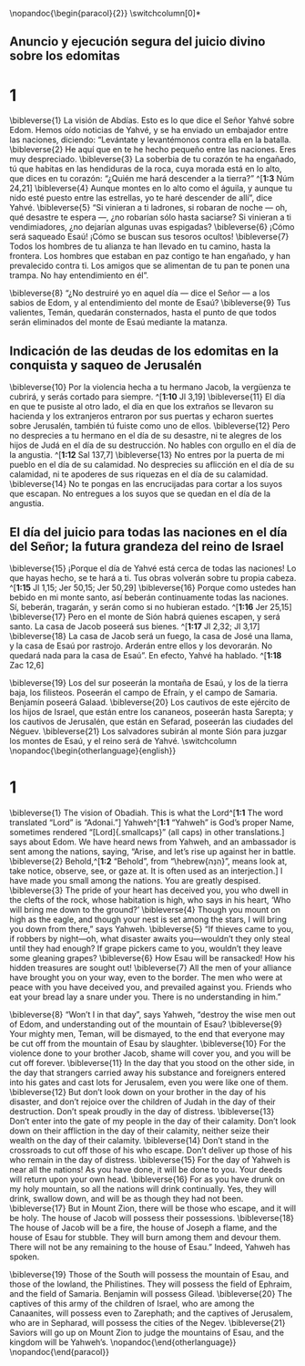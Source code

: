  \nopandoc{\begin{paracol}{2}}
\switchcolumn[0]*

## Anuncio y ejecución segura del juicio divino sobre los edomitas
# 1
\bibleverse{1} La visión de Abdías. Esto es lo que dice el Señor Yahvé sobre Edom. Hemos oído noticias de Yahvé, y se ha enviado un embajador entre las naciones, diciendo: “Levántate y levantémonos contra ella en la batalla. \bibleverse{2} He aquí que en te he hecho pequeño entre las naciones. Eres muy despreciado. \bibleverse{3} La soberbia de tu corazón te ha engañado, tú que habitas en las hendiduras de la roca, cuya morada está en lo alto, que dices en tu corazón: “¿Quién me hará descender a la tierra?” ^[**1:3** Núm 24,21] \bibleverse{4} Aunque montes en lo alto como el águila, y aunque tu nido esté puesto entre las estrellas, yo te haré descender de allí”, dice Yahvé. \bibleverse{5} “Si vinieran a ti ladrones, si robaran de noche — oh, qué desastre te espera —, ¿no robarían sólo hasta saciarse? Si vinieran a ti vendimiadores, ¿no dejarían algunas uvas espigadas? \bibleverse{6} ¡Cómo será saqueado Esaú! ¡Cómo se buscan sus tesoros ocultos! \bibleverse{7} Todos los hombres de tu alianza te han llevado en tu camino, hasta la frontera. Los hombres que estaban en paz contigo te han engañado, y han prevalecido contra ti. Los amigos que se alimentan de tu pan te ponen una trampa. No hay entendimiento en él”.

\bibleverse{8} “¿No destruiré yo en aquel día — dice el Señor — a los sabios de Edom, y al entendimiento del monte de Esaú? \bibleverse{9} Tus valientes, Temán, quedarán consternados, hasta el punto de que todos serán eliminados del monte de Esaú mediante la matanza.

## Indicación de las deudas de los edomitas en la conquista y saqueo de Jerusalén
\bibleverse{10} Por la violencia hecha a tu hermano Jacob, la vergüenza te cubrirá, y serás cortado para siempre. ^[**1:10** Jl 3,19] \bibleverse{11} El día en que te pusiste al otro lado, el día en que los extraños se llevaron su hacienda y los extranjeros entraron por sus puertas y echaron suertes sobre Jerusalén, también tú fuiste como uno de ellos. \bibleverse{12} Pero no desprecies a tu hermano en el día de su desastre, ni te alegres de los hijos de Judá en el día de su destrucción. No hables con orgullo en el día de la angustia. ^[**1:12** Sal 137,7] \bibleverse{13} No entres por la puerta de mi pueblo en el día de su calamidad. No desprecies su aflicción en el día de su calamidad, ni te apoderes de sus riquezas en el día de su calamidad. \bibleverse{14} No te pongas en las encrucijadas para cortar a los suyos que escapan. No entregues a los suyos que se quedan en el día de la angustia.

## El día del juicio para todas las naciones en el día del Señor; la futura grandeza del reino de Israel
\bibleverse{15} ¡Porque el día de Yahvé está cerca de todas las naciones! Lo que hayas hecho, se te hará a ti. Tus obras volverán sobre tu propia cabeza. ^[**1:15** Jl 1,15; Jer 50,15; Jer 50,29] \bibleverse{16} Porque como ustedes han bebido en mi monte santo, así beberán continuamente todas las naciones. Sí, beberán, tragarán, y serán como si no hubieran estado. ^[**1:16** Jer 25,15] \bibleverse{17} Pero en el monte de Sión habrá quienes escapen, y será santo. La casa de Jacob poseerá sus bienes. ^[**1:17** Jl 2,32; Jl 3,17] \bibleverse{18} La casa de Jacob será un fuego, la casa de José una llama, y la casa de Esaú por rastrojo. Arderán entre ellos y los devorarán. No quedará nada para la casa de Esaú”. En efecto, Yahvé ha hablado. ^[**1:18** Zac 12,6]

\bibleverse{19} Los del sur poseerán la montaña de Esaú, y los de la tierra baja, los filisteos. Poseerán el campo de Efraín, y el campo de Samaria. Benjamín poseerá Galaad. \bibleverse{20} Los cautivos de este ejército de los hijos de Israel, que están entre los cananeos, poseerán hasta Sarepta; y los cautivos de Jerusalén, que están en Sefarad, poseerán las ciudades del Néguev. \bibleverse{21} Los salvadores subirán al monte Sión para juzgar los montes de Esaú, y el reino será de Yahvé.
\switchcolumn
\nopandoc{\begin{otherlanguage}{english}}

# 1
\bibleverse{1} The vision of Obadiah. This is what the Lord^[**1:1** The word translated “Lord” is “Adonai.”] Yahweh^[**1:1** “Yahweh” is God’s proper Name, sometimes rendered “[Lord]{.smallcaps}” (all caps) in other translations.] says about Edom. We have heard news from Yahweh, and an ambassador is sent among the nations, saying, “Arise, and let’s rise up against her in battle. \bibleverse{2} Behold,^[**1:2** “Behold”, from “\hebrew{הִנֵּה}”, means look at, take notice, observe, see, or gaze at. It is often used as an interjection.] I have made you small among the nations. You are greatly despised. \bibleverse{3} The pride of your heart has deceived you, you who dwell in the clefts of the rock, whose habitation is high, who says in his heart, ‘Who will bring me down to the ground?’ \bibleverse{4} Though you mount on high as the eagle, and though your nest is set among the stars, I will bring you down from there,” says Yahweh. \bibleverse{5} “If thieves came to you, if robbers by night—oh, what disaster awaits you—wouldn’t they only steal until they had enough? If grape pickers came to you, wouldn’t they leave some gleaning grapes? \bibleverse{6} How Esau will be ransacked! How his hidden treasures are sought out! \bibleverse{7} All the men of your alliance have brought you on your way, even to the border. The men who were at peace with you have deceived you, and prevailed against you. Friends who eat your bread lay a snare under you. There is no understanding in him.” 

\bibleverse{8} “Won’t I in that day”, says Yahweh, “destroy the wise men out of Edom, and understanding out of the mountain of Esau? \bibleverse{9} Your mighty men, Teman, will be dismayed, to the end that everyone may be cut off from the mountain of Esau by slaughter. \bibleverse{10} For the violence done to your brother Jacob, shame will cover you, and you will be cut off forever. \bibleverse{11} In the day that you stood on the other side, in the day that strangers carried away his substance and foreigners entered into his gates and cast lots for Jerusalem, even you were like one of them. \bibleverse{12} But don’t look down on your brother in the day of his disaster, and don’t rejoice over the children of Judah in the day of their destruction. Don’t speak proudly in the day of distress. \bibleverse{13} Don’t enter into the gate of my people in the day of their calamity. Don’t look down on their affliction in the day of their calamity, neither seize their wealth on the day of their calamity. \bibleverse{14} Don’t stand in the crossroads to cut off those of his who escape. Don’t deliver up those of his who remain in the day of distress. \bibleverse{15} For the day of Yahweh is near all the nations! As you have done, it will be done to you. Your deeds will return upon your own head. \bibleverse{16} For as you have drunk on my holy mountain, so all the nations will drink continually. Yes, they will drink, swallow down, and will be as though they had not been. \bibleverse{17} But in Mount Zion, there will be those who escape, and it will be holy. The house of Jacob will possess their possessions. \bibleverse{18} The house of Jacob will be a fire, the house of Joseph a flame, and the house of Esau for stubble. They will burn among them and devour them. There will not be any remaining to the house of Esau.” Indeed, Yahweh has spoken. 

\bibleverse{19} Those of the South will possess the mountain of Esau, and those of the lowland, the Philistines. They will possess the field of Ephraim, and the field of Samaria. Benjamin will possess Gilead. \bibleverse{20} The captives of this army of the children of Israel, who are among the Canaanites, will possess even to Zarephath; and the captives of Jerusalem, who are in Sepharad, will possess the cities of the Negev. \bibleverse{21} Saviors will go up on Mount Zion to judge the mountains of Esau, and the kingdom will be Yahweh’s.
\nopandoc{\end{otherlanguage}}
\nopandoc{\end{paracol}}
